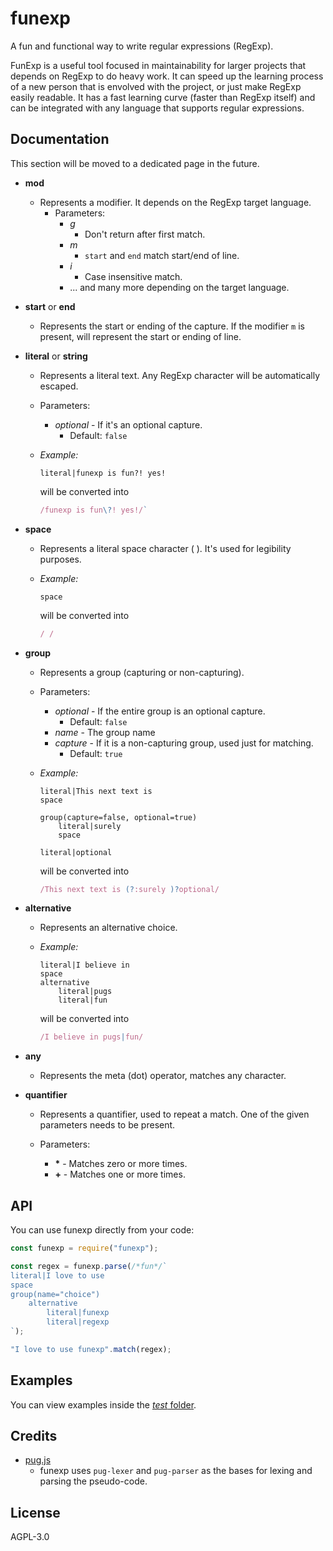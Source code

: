 # funexp
A fun and functional way to write regular expressions (RegExp).

FunExp is a useful tool focused in maintainability for larger projects that depends on RegExp to do heavy work. It can speed up the learning process of a new person that is envolved with the project, or just make RegExp easily readable.
It has a fast learning curve (faster than RegExp itself) and can be integrated with any language that supports regular expressions.

## Documentation
This section will be moved to a dedicated page in the future.

- **mod**
    - Represents a modifier. It depends on the RegExp target language.
        - Parameters:
            - *g*
                - Don't return after first match.
            - *m*
                - `start` and `end` match start/end of line.
            - *i*
                - Case insensitive match.
            - ... and many more depending on the target language.

- **start** or **end**
    - Represents the start or ending of the capture.
    If the modifier `m` is present, will represent the start or ending of line.

- **literal** or **string**
    - Represents a literal text.
        Any RegExp character will be automatically escaped.
    - Parameters:
        - *optional* - If it's an optional capture.
            - Default: `false`
    - *Example:*
        ```pug
        literal|funexp is fun?! yes!
        ```
        
        will be converted into
        
        ```javascript
        /funexp is fun\?! yes!/`
        ```

- **space**
    - Represents a literal space character ( ). It's used for legibility purposes.
    - *Example:*
        ```pug
        space
        ```

        will be converted into 
        
        ```javascript
        / /
        ```

- **group**
    - Represents a group (capturing or non-capturing).
    - Parameters:
        - *optional* - If the entire group is an optional capture.
            - Default: `false`
        - *name* - The group name
        - *capture* - If it is a non-capturing group, used just for matching.
            - Default: `true`
    - *Example:*
        ```pug
        literal|This next text is
        space

        group(capture=false, optional=true)
            literal|surely
            space
        
        literal|optional
        ```

        will be converted into

        ```javascript
        /This next text is (?:surely )?optional/
        ```

- **alternative**
    - Represents an alternative choice.
    - *Example:*
        ```pug
        literal|I believe in
        space
        alternative
            literal|pugs
            literal|fun
        ```

        will be converted into

        ```javascript
        /I believe in pugs|fun/
        ```

- **any**
    - Represents the meta (dot) operator, matches any character.

- **quantifier**
    - Represents a quantifier, used to repeat a match.
    One of the given parameters needs to be present.
    
    - Parameters:
        - **\*** - Matches zero or more times.
        - **+** - Matches one or more times.

## API
You can use funexp directly from your code:

```javascript
const funexp = require("funexp");

const regex = funexp.parse(/*fun*/`
literal|I love to use
space
group(name="choice")
    alternative
        literal|funexp
        literal|regexp
`);

"I love to use funexp".match(regex);
```

## Examples
You can view examples inside the [*test* folder](test/).

## Credits
- [pug.js](https://github.com/pugjs/pug)
    - funexp uses `pug-lexer` and `pug-parser` as the bases for lexing and parsing the pseudo-code.

## License
AGPL-3.0